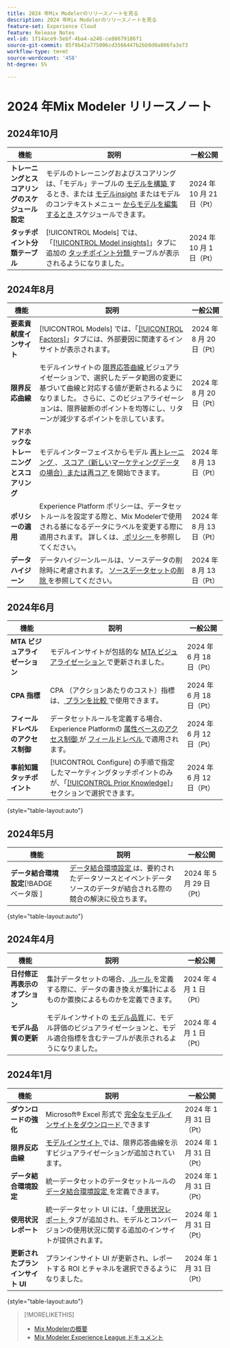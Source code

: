 ```yaml
---
title: 2024 年Mix Modelerのリリースノートを見る
description: 2024 年Mix Modelerのリリースノートを見る
feature-set: Experience Cloud
feature: Release Notes
exl-id: 1f14ace9-5ebf-4ba4-a248-ce88679186f1
source-git-commit: 85f9b42a775006cd3566447b2bb9d0a806fa3e73
workflow-type: tm+mt
source-wordcount: '458'
ht-degree: 5%

---
```


# 2024 年Mix Modeler リリースノート

## 2024年10月

| 機能 | 説明 | 一般公開 |
|---|---|---|
| **トレーニングとスコアリングのスケジュール設定** | モデルのトレーニングおよびスコアリングは、「モデル」テーブルの [ モデルを構築 ](/help/models/build.md#schedule) するとき、または [ モデルinsight](/help/models/insights.md#edit) またはモデルのコンテキストメニュー [ からモデルを編集するとき ](/help/models/overview.md#edit) スケジュールできます。 | 2024 年 10 月 21 日（Pt） |
| **タッチポイント分類テーブル** | [!UICONTROL Models] では、「[[!UICONTROL Model insights]](/help/models/insights.md#factors)」タブに追加の [ タッチポイント分類 ](../models/insights.md#touchpoint-breakdown) テーブルが表示されるようになりました。 | 2024 年 10 月 1 日（Pt） |

## 2024年8月

| 機能 | 説明 | 一般公開 |
|---|---|---|
| **要素貢献度インサイト** | [!UICONTROL Models] では、「[[!UICONTROL Factors]](/help/models/insights.md#factors)」タブには、外部要因に関連するインサイトが表示されます。 | 2024 年 8 月 20 日（Pt） |
| **限界反応曲線** | モデルインサイトの [ 限界応答曲線 ](/help/models/insights.md#model-insights-1) ビジュアライゼーションで、選択したデータ範囲の変更に基づいて曲線と対応する値が更新されるようになりました。 さらに、このビジュアライゼーションは、限界破断のポイントを均等にし、リターンが減少するポイントを示しています。 | 2024 年 8 月 20 日（Pt） |
| **アドホックなトレーニングとスコアリング** | モデルインターフェイスからモデル [ 再トレーニング ](/help/models/overview.md#retrain)、[ スコア（新しいマーケティングデータの場合）または再コア ](/help/models/overview.md#score-or-rescore) を開始できます。 | 2024 年 8 月 13 日（Pt） |
| **ポリシーの適用** | Experience Platform ポリシーは、データセットルールを設定する際と、Mix Modelerで使用される基になるデータにラベルを変更する際に適用されます。 詳しくは、[ ポリシー ](../data-governance/policies.md) を参照してください。 | 2024 年 8 月 13 日（Pt） |
| **データハイジーン** | データハイジーンルールは、ソースデータの削除時に考慮されます。 [ ソースデータセットの削除 ](../harmonize-data/dataset-rules.md#delete-a-source-dataset) を参照してください。 | 2024 年 8 月 13 日（Pt） |

## 2024年6月

| 機能 | 説明 | 一般公開 |
|---|---|---|
| **MTA ビジュアライゼーション** | モデルインサイトが包括的な [MTA ビジュアライゼーション ](../models/insights.md#attribution) で更新されました。 | 2024 年 6 月 18 日（Pt） |
| **CPA 指標** | CPA （アクションあたりのコスト）指標は、[ プランを比較 ](../plans/compare.md) で使用できます。 | 2024 年 6 月 18 日（Pt） |
| **フィールドレベルのアクセス制御** | データセットルールを定義する場合、Experience Platformの [ 属性ベースのアクセス制御 ](https://experienceleague.adobe.com/ja/docs/experience-platform/access-control/abac/overview) が [ フィールドレベル ](../harmonize-data/dataset-rules.md#field-level-access-control) で適用されます。 | 2024 年 6 月 12 日（Pt） |
| **事前知識タッチポイント** | [!UICONTROL Configure] の手順で指定したマーケティングタッチポイントのみが、「[[!UICONTROL Prior Knowledge]](../models/build.md)」セクションで選択できます。 | 2024 年 6 月 12 日（Pt） |

{style="table-layout:auto"}

## 2024年5月

| 機能 | 説明 | 一般公開 |
|---|---|---|
| **データ結合環境設定**&#x200B;[!BADGE &#x200B; ベータ版 &#x200B;] | [ データ結合環境設定 ](../harmonize-data/dataset-rules.md#data-merge-preferences) は、要約されたデータソースとイベントデータソースのデータが結合される際の競合の解決に役立ちます。 | 2024 年 5 月 29 日（Pt） |

{style="table-layout:auto"}




## 2024年4月

| 機能 | 説明 | 一般公開 |
|---|---|---|
| **日付修正再表示のオプション** | 集計データセットの場合、[ ルール ](../harmonize-data/dataset-rules.md) を定義する際に、データの書き換えが集計によるものか置換によるものかを定義できます。 | 2024 年 4 月 1 日（Pt） |
| **モデル品質の更新** | モデルインサイトの [ モデル品質 ](/help/models/insights.md) に、モデル評価のビジュアライゼーションと、モデル適合指標を含むテーブルが表示されるようになりました。 | 2024 年 4 月 1 日（Pt） |


## 2024年1月

| 機能 | 説明 | 一般公開 |
|---|---|---|
| **ダウンロードの強化** | Microsoft® Excel 形式で [ 完全なモデルインサイトをダウンロード ](../models/insights.md) できます | 2024 年 1 月 31 日（Pt） |
| **限界反応曲線** | [ モデルインサイト ](../models/insights.md) では、限界応答曲線を示すビジュアライゼーションが追加されています。 | 2024 年 1 月 31 日（Pt） |
| **データ結合環境設定** | 統一データセットのデータセットルールの [ データ結合環境設定 ](../harmonize-data/dataset-rules.md#data-merge-preferences) を定義できます。 | 2024 年 1 月 31 日（Pt） |
| **使用状況レポート** | 統一データセット UI には、「[ 使用状況レポート ](../harmonize-data/usage-report.md) タブが追加され、モデルとコンバージョンの使用状況に関する追加のインサイトが提供されます。 | 2024 年 1 月 31 日（Pt） |
| **更新されたプランインサイト UI** | プランインサイト UI が更新され、レポートする ROI とチャネルを選択できるようになりました。 | 2024 年 1 月 31 日（Pt） |

{style="table-layout:auto"}


>[!MORELIKETHIS]
>
>* [Mix Modelerの概要 ](https://business.adobe.com/products/experience-platform/planning-and-measurement.html)
>* [Mix Modeler Experience League ドキュメント ](https://experienceleague.adobe.com/ja/docs/mix-modeler)
